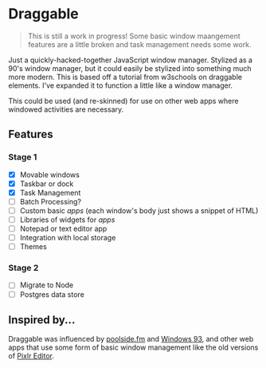 # Draggable
> This is still a work in progress! Some basic window maangement features are a little broken and task management needs some work.

Just a quickly-hacked-together JavaScript window manager. Stylized as a 90's window manager, but it could easily be stylized into something much more modern. This is based off a tutorial from w3schools on draggable elements. I've expanded it to function a little like a window manager.

This could be used (and re-skinned) for use on other web apps where windowed activities are necessary.

## Features

### Stage 1
- [x] Movable windows
- [x] Taskbar or dock
- [x] Task Management
- [ ] Batch Processing?
- [ ] Custom basic *apps* (each window's body just shows a snippet of HTML)
- [ ] Libraries of widgets for *apps*
- [ ] Notepad or text editor app
- [ ] Integration with local storage
- [ ] Themes

### Stage 2
- [ ] Migrate to Node
- [ ] Postgres data store

## Inspired by...
Draggable was influenced by [poolside.fm](https://poolside.fm/) and [Windows 93](https://www.windows93.net/), and other web apps that use some form of basic window management like the old versions of [Pixlr Editor](https://pixlr.com/e/).